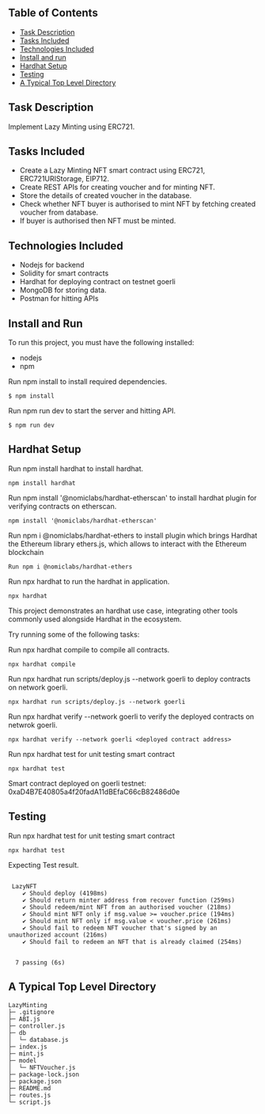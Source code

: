 ## Table of Contents

- [Task Description](#task-description)
- [Tasks Included](#tasks-included)
- [Technologies Included](#technologies-included)
- [Install and run](#install-and-run)
- [Hardhat Setup](#hardhat-setup)
- [Testing](#testing)
- [A Typical Top Level Directory](#a-typical-top-level-directory)

## Task Description

Implement Lazy Minting using ERC721.

## Tasks Included

- Create a Lazy Minting NFT smart contract using ERC721, ERC721URIStorage, EIP712.
- Create REST APIs for creating voucher and for minting NFT.
- Store the details of created voucher in the database.
- Check whether NFT buyer is authorised to mint NFT by fetching created voucher from database.
- If buyer is authorised then NFT must be minted.

## Technologies Included

- Nodejs for backend
- Solidity for smart contracts
- Hardhat for deploying contract on testnet goerli
- MongoDB for storing data.
- Postman for hitting APIs

## Install and Run

To run this project, you must have the following installed:

- nodejs
- npm

Run npm install to install required dependencies.

```
$ npm install
```

Run npm run dev to start the server and hitting API.

```
$ npm run dev
```

## Hardhat Setup

Run npm install hardhat to install hardhat.

```
npm install hardhat
```

Run npm install '@nomiclabs/hardhat-etherscan' to install hardhat plugin for verifying contracts on etherscan.

```
npm install '@nomiclabs/hardhat-etherscan'
```

Run npm i @nomiclabs/hardhat-ethers to install plugin which brings Hardhat the Ethereum library ethers.js, which allows to interact with the Ethereum blockchain

```
Run npm i @nomiclabs/hardhat-ethers
```

Run npx hardhat to run the hardhat in application.

```
npx hardhat
```

This project demonstrates an hardhat use case, integrating other tools commonly used alongside Hardhat in the ecosystem.

Try running some of the following tasks:

Run npx hardhat compile to compile all contracts.

```
npx hardhat compile
```

Run npx hardhat run scripts/deploy.js --network goerli to deploy contracts on network goerli.

```
npx hardhat run scripts/deploy.js --network goerli
```

Run npx hardhat verify --network goerli <deployed contract address> to verify the deployed contracts on netwrok goerli.

```
npx hardhat verify --network goerli <deployed contract address>

```

Run npx hardhat test for unit testing smart contract

```
npx hardhat test
```

Smart contract deployed on goerli testnet: 0xaD4B7E40805a4f20fadA11dBEfaC66cB82486d0e

## Testing

Run npx hardhat test for unit testing smart contract

```
npx hardhat test
```

Expecting Test result.

```

 LazyNFT
    ✔ Should deploy (4198ms)
    ✔ Should return minter address from recover function (259ms)
    ✔ Should redeem/mint NFT from an authorised voucher (218ms)
    ✔ Should mint NFT only if msg.value >= voucher.price (194ms)
    ✔ Should mint NFT only if msg.value < voucher.price (261ms)
    ✔ Should fail to redeem NFT voucher that's signed by an unauthorized account (216ms)
    ✔ Should fail to redeem an NFT that is already claimed (254ms)


  7 passing (6s)

```

## A Typical Top Level Directory

```
LazyMinting
├─ .gitignore
├─ ABI.js
├─ controller.js
├─ db
│  └─ database.js
├─ index.js
├─ mint.js
├─ model
│  └─ NFTVoucher.js
├─ package-lock.json
├─ package.json
├─ README.md
├─ routes.js
└─ script.js

```
